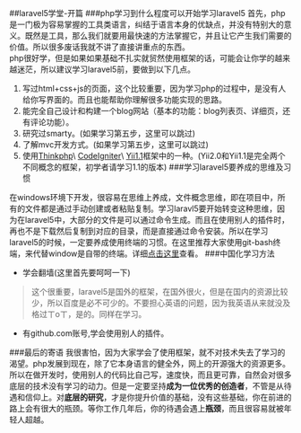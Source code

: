 ##laravel5学堂-开篇
###php学习到什么程度可以开始学习laravel5
首先，php是一门极为容易掌握的工具类语言，纠结于语言本身的优缺点，并没有特别大的意义。既然是工具，那么我们就要用最快速的方法掌握它，并且让它产生我们需要的价值。所以很多废话我就不讲了直接讲重点的东西。  
php很好学，但是如果如果基础不扎实就贸然使用框架的话，可能会让你学的越来越迷茫，所以建议学习laravel5前，要做到以下几点。

1. 写过html+css+js的页面，这个比较重要，因为学习php的过程中，是没有人给你写界面的。而且也能帮助你理解很多功能实现的思路。
1. 能完全自己设计和构建一个blog网站（基本的功能：blog列表页、详细页，还有评论功能）。
1. 研究过smarty。(如果学习第五步，这里可以跳过)
1. 了解mvc开发方式。(如果学习第五步，这里可以跳过)
1. 使用[Thinkphp](http://www.thinkphp.cn/)\ [CodeIgniter](http://codeigniter.org.cn/)\ [Yii1.1](http://www.yiichina.com/)框架中的一种。(Yii2.0和Yii1.1是完全两个不同概念的框架，初学者请学习1.1的版本)
###学习laravel5要养成的思维及习惯

在windows环境下开发，很容易在思维上养成，文件概念思维，即在项目中，所有的文件都是通过手动创建或者粘贴复制。学习laravl5要开始转变这种思维，因为在laravel5中，大部分的文件是可以通过命令生成。而且在使用别人的插件时，再也不是下载然后复制到对应的目录，而是直接通过命令安装。所以在学习laravel5的时候，一定要养成使用终端的习惯。在这里推荐大家使用git-bash终端，来代替window是自带的终端。详细[点击这里](./git-bash工具使用.md)查看。
###中国化学习方法

- 学会翻墙(这里首先要呵呵一下)
>这个很重要，laravel5是国外的框架，在国外很火，但是在国内的资源比较少，所以百度是必不可少的。不要担心英语的问题，因为我英语从来就没及格过ㄒoㄒ，是的。同样在学习。
- 有github.com账号,学会使用别人的插件。

###最后的寄语
我很害怕，因为大家学会了使用框架，就不对技术失去了学习的渴望。php发展到现在，除了它本身语言的健全外，网上的开源强大的资源更多。所以在做开发时，使用别人的代码比自己写，速度快，而且更可靠，自然会对很多底层的技术没有学习的动力。但是一定要坚持**成为一位优秀的创造者**，不管是从待遇和信仰上。对**底层的研究**，才是你提升价值的基础，没有这些基础，你在前进的路上会有很大的瓶颈。等你工作几年后，你的待遇会遇上**瓶颈**，而且很容易就被年轻人超越。